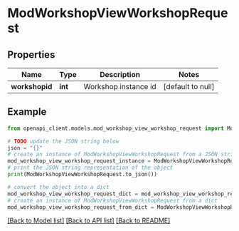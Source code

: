 # ModWorkshopViewWorkshopRequest


## Properties

Name | Type | Description | Notes
------------ | ------------- | ------------- | -------------
**workshopid** | **int** | Workshop instance id | [default to null]

## Example

```python
from openapi_client.models.mod_workshop_view_workshop_request import ModWorkshopViewWorkshopRequest

# TODO update the JSON string below
json = "{}"
# create an instance of ModWorkshopViewWorkshopRequest from a JSON string
mod_workshop_view_workshop_request_instance = ModWorkshopViewWorkshopRequest.from_json(json)
# print the JSON string representation of the object
print(ModWorkshopViewWorkshopRequest.to_json())

# convert the object into a dict
mod_workshop_view_workshop_request_dict = mod_workshop_view_workshop_request_instance.to_dict()
# create an instance of ModWorkshopViewWorkshopRequest from a dict
mod_workshop_view_workshop_request_from_dict = ModWorkshopViewWorkshopRequest.from_dict(mod_workshop_view_workshop_request_dict)
```
[[Back to Model list]](../README.md#documentation-for-models) [[Back to API list]](../README.md#documentation-for-api-endpoints) [[Back to README]](../README.md)


